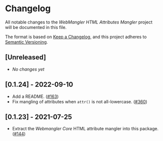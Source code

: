 # Changelog

All notable changes to the _WebMangler HTML Attributes Mangler_ project will be
documented in this file.

The format is based on [Keep a Changelog], and this project adheres to [Semantic
Versioning].

## [Unreleased]

- _No changes yet_

## [0.1.24] - 2022-09-10

- Add a README. ([#163])
- Fix mangling of attributes when `attr()` is not all-lowercase. ([#360])

## [0.1.23] - 2021-07-25

- Extract the _Webmangler Core_ HTML attribute mangler into this
  package. ([#144])

[#144]: https://github.com/ericcornelissen/webmangler/pull/144
[#163]: https://github.com/ericcornelissen/webmangler/pull/163
[#360]: https://github.com/ericcornelissen/webmangler/pull/360
[keep a changelog]: https://keepachangelog.com/en/1.0.0/ "Keep a CHANGELOG"
[semantic versioning]: https://semver.org/spec/v2.0.0.html "Semantic versioning"
